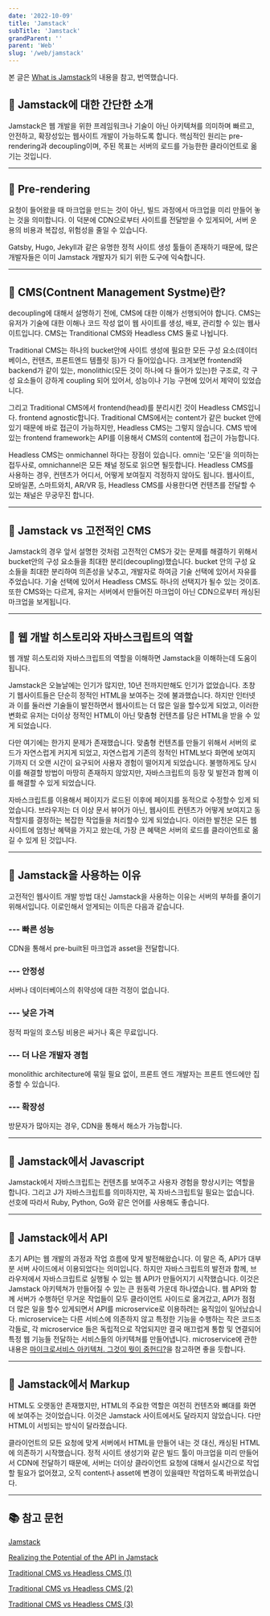 ```yaml
---
date: '2022-10-09'
title: 'Jamstack'
subTitle: 'Jamstack'
grandParent: ''
parent: 'Web'
slug: '/web/jamstack'
---
```


본 글은 [What is Jamstack](https://umbraco.com/knowledge-base/jamstack/)의 내용을 참고, 번역했습니다.

## 📌 Jamstack에 대한 간단한 소개

Jamstack은 웹 개발을 위한 프레임워크나 기술이 아닌 아키텍쳐를 의미하며 빠르고, 안전하고, 확장성있는 웹사이트 개발이 가능하도록 합니다. 핵심적인 원리는 pre-rendering과 decoupling이며, 주된 목표는 서버의 로드를 가능한한 클라이언트로 옮기는 것입니다.

---

## 📌 Pre-rendering

요청이 들어왔을 때 마크업을 만드는 것이 아닌, 빌드 과정에서 마크업을 미리 만들어 놓는 것을 의미합니다. 이 덕분에 CDN으로부터 사이트를 전달받을 수 있게되어, 서버 운용의 비용과 복잡성, 위험성을 줄일 수 있습니다.

Gatsby, Hugo, Jekyll과 같은 유명한 정적 사이트 생성 툴들이 존재하기 때문에, 많은 개발자들은 이미 Jamstack 개발자가 되기 위한 도구에 익숙합니다.

---

## 📌 CMS(Contnent Management Systme)란?

decoupling에 대해서 설명하기 전에, CMS에 대한 이해가 선행되어야 합니다. CMS는 유저가 기술에 대한 이해나 코드 작성 없이 웹 사이트를 생성, 배포, 관리할 수 있는 웹사이트입니다. CMS는 Tranditional CMS와 Headless CMS 둘로 나뉩니다.

Traditional CMS는 하나의 bucket안에 사이트 생성에 필요한 모든 구성 요소(데이터 베이스, 컨텐츠, 프론트엔드 템플릿 등)가 다 들어있습니다. 크게보면 frontend와 backend가 같이 있는, monolithic(모든 것이 하나에 다 들어가 있는)한 구조로, 각 구성 요소들이 강하게 coupling 되어 있어서, 성능이나 기능 구현에 있어서 제약이 있었습니다.

그리고 Traditional CMS에서 frontend(head)를 분리시킨 것이 Headless CMS입니다. frontend agnostic합니다. Traditional CMS에서는 content가 같은 bucket 안에 있기 때문에 바로 접근이 가능하지만, Headless CMS는 그렇지 않습니다. CMS 밖에 있는 frontend framework는 API를 이용해서 CMS의 content에 접근이 가능합니다.

Headless CMS는 onmichannel 하다는 장점이 있습니다. omni는 '모든'을 의미하는 접두사로, omnichannel은 모든 채널 정도로 읽으면 될듯합니다. Headless CMS를 사용하는 경우, 컨텐츠가 어디서, 어떻게 보여질지 걱정하지 않아도 됩니다. 웹사이트, 모바일폰, 스마트와치, AR/VR 등, Headless CMS를
사용한다면 컨텐츠를 전달할 수 있는 채널은 무궁무진 합니다.

---

## 📌 Jamstack vs 고전적인 CMS

Jamstack의 경우 앞서 설명한 것처럼 고전적인 CMS가 갖는 문제를 해결하기 위해서 bucket안의 구성 요소들을 최대한 분리(decoupling)했습니다. bucket 안의 구성 요소들을 최대한 분리하여 의존성을 낮추고, 개발자로 하여금 기술 선택에 있어서 자유를 주었습니다. 기술 선택에 있어서 Headless CMS도 하나의 선택지가 될수 있는 것이죠. 또한 CMS와는 다르게, 유저는 서버에서 만들어진 마크업이 아닌 CDN으로부터 캐싱된 마크업을 보게됩니다.

---

## 📌 웹 개발 히스토리와 자바스크립트의 역할

웹 개발 히스토리와 자바스크립트의 역할을 이해하면 Jamstack을 이해하는데 도움이 됩니다.

Jamstack은 오늘날에는 인기가 많지만, 10년 전까지만해도 인기가 없었습니다. 초창기 웹사이트들은 단순히 정적인 HTML을 보여주는 것에 불과했습니다. 하지만 인터넷과 이를 둘러싼 기술들이 발전하면서 웹사이트는 더 많은 일을 할수있게 되었고, 이러한 변화로 유저는 더이상 정적인 HTML이 아닌 맞춤형 컨텐츠를 담은 HTML을 받을 수 있게 되었습니다.

다만 여기에는 한가지 문제가 존재했습니다. 맞춤형 컨텐츠를 만들기 위해서 서버의 로드가 자연스럽게 커지게 되었고, 자연스럽게 기존의 정적인 HTML보다 화면에 보여지기까지 더 오랜 시간이 요구되어 사용자 경험이 떨어지게 되었습니다. 불행하게도 당시 이를 해결할 방법이 마땅히 존재하지 않았지만, 자바스크립트의 등장 및 발전과 함께 이를 해결할 수 있게 되었습니다.

자바스크립트를 이용해서 페이지가 로드된 이후에 페이지를 동적으로 수정할수 있게 되었습니다. 브라우저는 더 이상 문서 뷰어가 아닌, 웹사이트 컨텐츠가 어떻게 보여지고 동작할지를 결정하는 복잡한 작업들을 처리할수 있게 되었습니다. 이러한 발전은 모든 웹사이트에 엄청난 혜택을 가지고 왔는데, 가장 큰 혜택은 서버의 로드를 클라이언트로 옮길 수 있게 된 것입니다.

---

## 📌 Jamstack을 사용하는 이유

고전적인 웹사이트 개발 방법 대신 Jamstack을 사용하는 이유는 서버의 부하를 줄이기 위해서입니다. 이로인해서 얻게되는 이득은 다음과 같습니다.

### --- 빠른 성능

CDN을 통해서 pre-built된 마크업과 asset을 전달합니다.

### --- 안정성

서버나 데이터베이스의 취약성에 대한 걱정이 없습니다.

### --- 낮은 가격

정적 파일의 호스팅 비용은 싸거나 혹은 무료입니다.

### --- 더 나은 개발자 경험

monolithic architecture에 묶일 필요 없이, 프론트 엔드 개발자는 프론트 엔드에만 집중할 수 있습니다.

### --- 확장성

방문자가 많아지는 경우, CDN을 통해서 해소가 가능합니다.

---

## 📌 Jamstack에서 Javascript

Jamstack에서 자바스크립트는 컨텐츠를 보여주고 사용자 경험을 향상시키는 역할을 합니다. 그리고 J가 자바스크립트를 의미하지만, 꼭 자바스크립트일 필요는 없습니다. 선호에 따라서 Ruby, Python, Go와 같은 언어를 사용해도 좋습니다.

---

## 📌 Jamstack에서 API

초기 API는 웹 개발의 과정과 작업 흐름에 맞게 발전해왔습니다. 이 말은 즉, API가 대부분 서버 사이드에서 이용되었다는 의미입니다. 하지만 자바스크립트의 발전과 함께, 브라우저에서 자바스크립트로 실행될 수 있는 웹 API가 만들어지기 시작했습니다. 이것은 Jamstack 아키텍쳐가 만들어질 수 있는 큰 원동력 가운데 하나였습니다. 웹 API와 함께 서버가 수행하던 무거운 작업들이 모두 클라이언트 사이드로 옮겨갔고, API가 점점 더 많은 일을 할수 있게되면서 API를 microservice로 이용하려는 움직임이 일어났습니다. microservice는 다른 서비스에 의존하지 않고 특정한 기능을 수행하는 작은 코드조각들로, 각 microservice 들은 독립적으로 작업되지만 결국 매끄럽게 통합 및 연결되어 특정 웹 기능들 전달하는 서비스들의 아키텍쳐를 만들어냅니다. microservice에 관한 내용은 [마이크로서비스 아키텍처. 그것이 뭣이 중헌디?](http://guruble.com/%EB%A7%88%EC%9D%B4%ED%81%AC%EB%A1%9C%EC%84%9C%EB%B9%84%EC%8A%A4microservice-%EC%95%84%ED%82%A4%ED%85%8D%EC%B2%98-%EA%B7%B8%EA%B2%83%EC%9D%B4-%EB%AD%A3%EC%9D%B4-%EC%A4%91%ED%97%8C%EB%94%94/#i)을 참고하면 좋을 듯합니다.

---

## 📌 Jamstack에서 Markup

HTML도 오랫동안 존재했지만, HTML의 주요한 역할은 여전히 컨텐츠와 뼈대를 화면에 보여주는 것이었습니다. 이것은 Jamstack 사이트에서도 달라지지 않았습니다. 다만 HTML이 서빙되는 방식이 달라졌습니다.

클라이언트의 모든 요청에 맞게 서버에서 HTML을 만들어 내는 것 대신, 캐싱된 HTML에 의존하기 시작했습니다. 정적 사이트 생성기와 같은 빌드 툴이 마크업을 미리 만들어서 CDN에 전달하기 때문에, 서버는 더이상 클라이언트 요청에 대해서 실시간으로 작업할 필요가 없어졌고, 오직 content나 asset에 변경이 있을때만 작업하도록 바뀌었습니다.

---

## 📚 참고 문헌

[Jamstack](https://jamstack.org/what-is-jamstack/)

[Realizing the Potential of the API in Jamstack](https://stepzen.com/blog/api-in-jamstack)

[Traditional CMS vs Headless CMS (1)](https://www.contentful.com/r/knowledgebase/what-is-headless-cms/)

[Traditional CMS vs Headless CMS (2)](https://www.nten.org/blog/the-benefits-of-a-headless-content-management-system?creative=558931557828&keyword=headless%20cms&matchtype=b&network=g&device=c&gclid=CjwKCAjwp9qZBhBkEiwAsYFsb-bWnRXEcWtG9BcfbUPF56Fl4hK3-lmG90qgOcuz4JMfYa6LUX8JxRoC5BEQAvD_BwE)

[Traditional CMS vs Headless CMS (3)](https://strapi.io/blog/traditional-vs-headless-cms-a-comparison?utm_source=devto&utm_medium=post&utm_campaign=blog)

